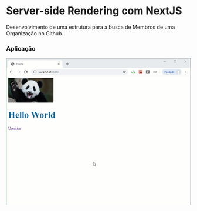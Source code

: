 # Server-side Rendering com NextJS

Desenvolvimento de uma estrutura para a busca de Membros de uma Organização no Github.

### Aplicação

![Members Organization GitHub](assets/example.gif)
